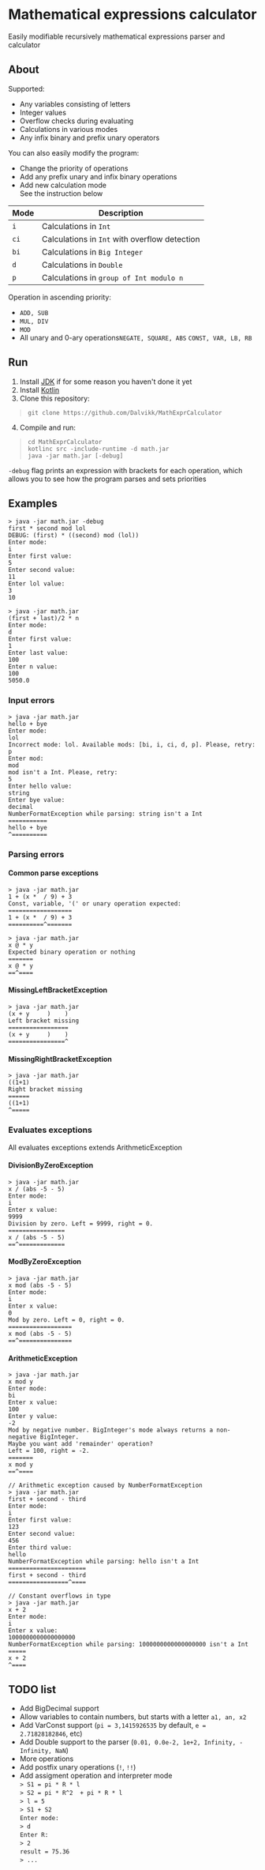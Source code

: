 # Mathematical expressions calculator

Easily modifiable recursively mathematical expressions parser and calculator

## About

Supported:

* Any variables consisting of letters
* Integer values
* Overflow checks during evaluating
* Calculations in various modes
* Any infix binary and prefix unary operators  

You can also easily modify the program:

* Change the priority of operations
* Add any prefix unary and infix binary operations
* Add new calculation mode   
  See the instruction below

| Mode | Description |
| ---------------|----------------|
| `i` |Calculations in `Int`|
| `ci`  |Calculations in `Int` with overflow detection |
| `bi`  |Calculations in `Big Integer`|
| `d`  |Calculations in `Double`|
| `p`  |Calculations in `group of Int modulo n`|

Operation in ascending priority:

* `ADD, SUB`
* `MUL, DIV`
* `MOD`
* All unary and 0-ary operations`NEGATE, SQUARE, ABS` `CONST, VAR, LB, RB`

## Run

1. Install [JDK](https://adoptopenjdk.net/) if for some reason you haven't done it yet
2. Install [Kotlin](https://kotlinlang.org/docs/command-line.html)
3. Clone this repository:

> `git clone https://github.com/Dalvikk/MathExprCalculator`

4. Compile and run:

> `cd MathExprCalculator`  
> `kotlinc src -include-runtime -d math.jar`      
> `java -jar math.jar [-debug]`

`-debug` flag prints an expression with brackets for each operation, which allows you to see how the program parses and
sets priorities


## Examples
```
> java -jar math.jar -debug
first * second mod lol
DEBUG: (first) * ((second) mod (lol))
Enter mode:
i
Enter first value:
5
Enter second value:
11
Enter lol value:
3
10
```

```
> java -jar math.jar
(first + last)/2 * n
Enter mode:
d
Enter first value:
1
Enter last value:
100
Enter n value:
100
5050.0
```

### Input errors

```
> java -jar math.jar
hello + bye
Enter mode:
lol
Incorrect mode: lol. Available mods: [bi, i, ci, d, p]. Please, retry:
p
Enter mod:
mod
mod isn't a Int. Please, retry:
5
Enter hello value:
string
Enter bye value:
decimal
NumberFormatException while parsing: string isn't a Int
===========
hello + bye
^==========
```

### Parsing errors

#### Common parse exceptions

  ``` 
  > java -jar math.jar
  1 + (x *  / 9) + 3
  Const, variable, '(' or unary operation expected:
  ==================
  1 + (x *  / 9) + 3
  ==========^=======
  
  > java -jar math.jar
  x @ * y
  Expected binary operation or nothing
  =======
  x @ * y
  ==^====
  ```

#### MissingLeftBracketException

  ``` 
  > java -jar math.jar
  (x + y     )    )
  Left bracket missing
  =================
  (x + y     )    )
  ================^
  ```

#### MissingRightBracketException

  ``` 
  > java -jar math.jar
  ((1+1)
  Right bracket missing
  ======
  ((1+1)
  ^=====
  ```

### Evaluates exceptions

All evaluates exceptions extends ArithmeticException

#### DivisionByZeroException

```
> java -jar math.jar
x / (abs -5 - 5)
Enter mode:
i
Enter x value:
9999
Division by zero. Left = 9999, right = 0.
================
x / (abs -5 - 5)
==^=============
```

#### ModByZeroException

```
> java -jar math.jar
x mod (abs -5 - 5)
Enter mode:
i
Enter x value:
0
Mod by zero. Left = 0, right = 0.
==================
x mod (abs -5 - 5)
==^===============
```

#### ArithmeticException

```
> java -jar math.jar
x mod y
Enter mode:
bi
Enter x value:
100
Enter y value:
-2
Mod by negative number. BigInteger's mode always returns a non-negative BigInteger.
Maybe you want add 'remainder' operation?
Left = 100, right = -2.
=======
x mod y
==^====

// Arithmetic exception caused by NumberFormatException
> java -jar math.jar
first + second - third
Enter mode:
i
Enter first value:
123
Enter second value:
456
Enter third value:
hello
NumberFormatException while parsing: hello isn't a Int
======================
first + second - third
=================^====

// Constant overflows in type
> java -jar math.jar
x + 2
Enter mode:
i
Enter x value:
1000000000000000000
NumberFormatException while parsing: 1000000000000000000 isn't a Int
=====
x + 2
^====
```

## TODO list
* Add BigDecimal support
* Allow variables to contain numbers, but starts with a letter `a1, an, x2`
* Add VarConst support (`pi = 3,1415926535` by default, `e = 2.71828182846`, etc)
* Add Double support to the parser (`0.01, 0.0e-2, 1e+2, Infinity, -Infinity, NaN`)
* More operations
* Add postfix unary operations (`!`, `!!`)
* Add assigment operation and interpreter mode  
  `> S1 = pi * R * l`  
  `> S2 = pi * R^2  + pi * R * l`   
  `> l = 5`  
  `> S1 + S2`  
  `Enter mode:`  
  `> d`   
  `Enter R: `  
  `> 2`  
  `result = 75.36`  
  `> ...`
  